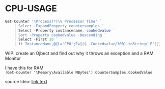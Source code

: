 # CPU-USAGE
``` JavaScript
Get-Counter '\Process(*)\% Processor Time' `
    | Select -ExpandProperty countersamples `
    | Select -Property instancename, cookedvalue `
    | Sort -Property cookedvalue -Descending `
    | Select -First 10 `
    | ft InstanceName,@{L='CPU';E={($_.Cookedvalue/100).toString('P')}} -AutoSize -ErrorAction SilentlyContinue
```
WIP: create an Ojbect and find out why it throws an exception and a RAM Monitor <br/>

I have this for RAM <br/>
```(Get-Counter '\Memory\Available MBytes').CounterSamples.CookedValue```

source Idea: <a href="https://stackoverflow.com/questions/6298941/how-do-i-find-the-cpu-and-ram-usage-using-powershell">link text</a>
